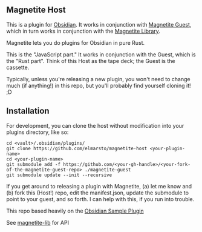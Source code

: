## Magnetite Host

This is a plugin for [Obsidian](https://obsidian.md). It works in conjunction with [Magnetite Guest](https://github.com/elmarsto/magnetite-guest), which in turn works in conjunction with the [Magnetite Library](https://github.com/elmarsto/magnetite-lib/).

Magnetite lets you do plugins for Obsidian in pure Rust.

This is the "JavaScript part." It works in conjunction with the Guest, which is the "Rust part". Think of this Host as the tape deck; the Guest is the cassette.

Typically, unless you're releasing a new plugin, you won't need to change much (if anything!) in this repo,
but you'll probably find yourself cloning it! ;D

## Installation
For development, you can clone the host without modification into your plugins directory, like so:

```
cd <vault>/.obsidian/plugins/
git clone https://github.com/elmarsto/magnetite-host <your-plugin-name>
cd <your-plugin-name>
git submodule add -f https://github.com/<your-gh-handle>/<your-fork-of-the-magnetite-guest-repo> ./magnetite-guest
git submodule update --init --recursive
```

If you get around to releasing a plugin with Magnetite, (a) let me know and (b) fork this (Host!) repo, edit the manifest.json, update the submodule to point to your guest, and so forth. I can help with this, if you run into trouble.

This repo based heavily on the [Obsidian Sample Plugin](https://github.com/obsidianmd/obsidian-sample-plugin/)

See [magnetite-lib](https://github.com/elmarsto/magnetite-lib) for API
